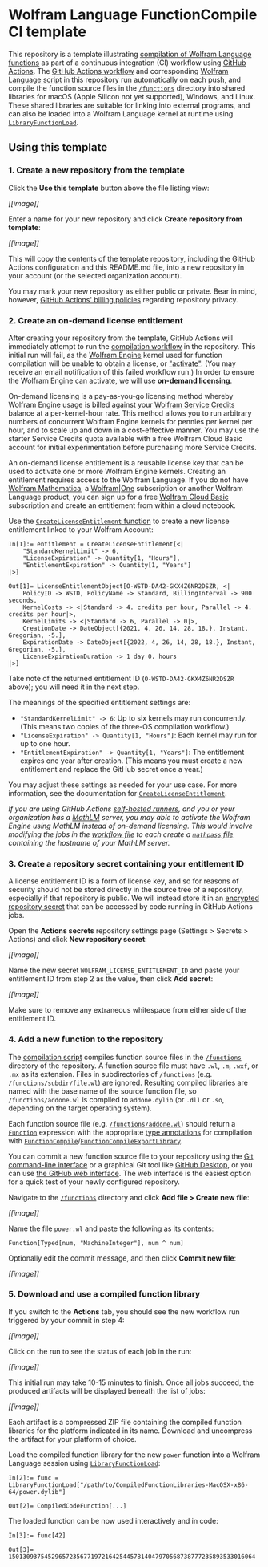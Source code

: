 # Wolfram Language FunctionCompile CI template

This repository is a template illustrating [compilation of Wolfram Language functions](https://reference.wolfram.com/language/guide/CodeCompilation.html) as part of a continuous integration (CI) workflow using [GitHub Actions](https://github.com/features/actions).
The [GitHub Actions workflow](.github/workflows/compile-wl-functions.yml) and corresponding [Wolfram Language script](compile.wls) in this repository run automatically on each push, and compile the function source files in the [`/functions`](functions) directory into shared libraries for macOS (Apple Silicon not yet supported), Windows, and Linux.
These shared libraries are suitable for linking into external programs, and can also be loaded into a Wolfram Language kernel at runtime using [`LibraryFunctionLoad`](https://reference.wolfram.com/language/ref/LibraryFunctionLoad.html).


## Using this template

### 1. Create a new repository from the template

Click the **Use this template** button above the file listing view:

_[[image]]_

Enter a name for your new repository and click **Create repository from template**:

_[[image]]_

This will copy the contents of the template repository, including the GitHub Actions configuration and this README.md file, into a new repository in your account (or the selected organization account).

You may mark your new repository as either public or private. Bear in mind, however, [GitHub Actions' billing policies](https://docs.github.com/en/github/setting-up-and-managing-billing-and-payments-on-github/about-billing-for-github-actions) regarding repository privacy.


### 2. Create an on-demand license entitlement

After creating your repository from the template, GitHub Actions will immediately attempt to run the [compilation workflow](.github/workflows/compile-wl-functions.yml) in the repository.
This initial run will fail, as the [Wolfram Engine](https://www.wolfram.com/engine/) kernel used for function compilation will be unable to obtain a license, or ["activate"](https://reference.wolfram.com/language/tutorial/ActivatingMathematica.html).
(You may receive an email notification of this failed workflow run.)
In order to ensure the Wolfram Engine can activate, we will use **on-demand licensing**.

On-demand licensing is a pay-as-you-go licensing method whereby Wolfram Engine usage is billed against your [Wolfram Service Credits](https://www.wolfram.com/service-credits/) balance at a per-kernel-hour rate.
This method allows you to run arbitrary numbers of concurrent Wolfram Engine kernels for pennies per kernel per hour, and to scale up and down in a cost-effective manner.
You may use the starter Service Credits quota available with a free Wolfram Cloud Basic account for initial experimentation before purchasing more Service Credits.

An on-demand license entitlement is a reusable license key that can be used to activate one or more Wolfram Engine kernels.
Creating an entitlement requires access to the Wolfram Language.
If you do not have [Wolfram Mathematica](https://www.wolfram.com/mathematica/), a [Wolfram|One](https://www.wolfram.com/wolfram-one/) subscription or another Wolfram Language product, you can sign up for a free [Wolfram Cloud Basic](https://www.wolframcloud.com/) subscription and create an entitlement from within a cloud notebook.

Use the [`CreateLicenseEntitlement` function](https://reference.wolfram.com/language/ref/CreateLicenseEntitlement.html) to create a new license entitlement linked to your Wolfram Account:
```
In[1]:= entitlement = CreateLicenseEntitlement[<|
    "StandardKernelLimit" -> 6, 
    "LicenseExpiration" -> Quantity[1, "Hours"], 
    "EntitlementExpiration" -> Quantity[1, "Years"]
|>]

Out[1]= LicenseEntitlementObject[O-WSTD-DA42-GKX4Z6NR2DSZR, <|
    PolicyID -> WSTD, PolicyName -> Standard, BillingInterval -> 900 seconds,
    KernelCosts -> <|Standard -> 4. credits per hour, Parallel -> 4. credits per hour|>,
    KernelLimits -> <|Standard -> 6, Parallel -> 0|>,
    CreationDate -> DateObject[{2021, 4, 26, 14, 28, 18.}, Instant, Gregorian, -5.],
    ExpirationDate -> DateObject[{2022, 4, 26, 14, 28, 18.}, Instant, Gregorian, -5.],
    LicenseExpirationDuration -> 1 day 0. hours
|>]
```

Take note of the returned entitlement ID (`O-WSTD-DA42-GKX4Z6NR2DSZR` above); you will need it in the next step.

The meanings of the specified entitlement settings are:
- `"StandardKernelLimit" -> 6`: Up to six kernels may run concurrently. (This means two copies of the three-OS compilation workflow.)
- `"LicenseExpiration" -> Quantity[1, "Hours"]`: Each kernel may run for up to one hour.
- `"EntitlementExpiration" -> Quantity[1, "Years"]`: The entitlement expires one year after creation. (This means you must create a new entitlement and replace the GitHub secret once a year.)

You may adjust these settings as needed for your use case. For more information, see the documentation for [`CreateLicenseEntitlement`](https://reference.wolfram.com/language/ref/CreateLicenseEntitlement.html).

_If you are using GitHub Actions [self-hosted runners](https://docs.github.com/en/actions/hosting-your-own-runners/about-self-hosted-runners), and you or your organization has a [MathLM](https://reference.wolfram.com/language/tutorial/WhatIsMathLM.html) server, you may able to activate the Wolfram Engine using MathLM instead of on-demand licensing.
This would involve modifying the jobs in the [workflow file](.github/workflows/compile-wl-functions.yml) to each create a [`mathpass` file](https://reference.wolfram.com/language/tutorial/RegistrationAndPasswords.html#46656280) containing the hostname of your MathLM server._


### 3. Create a repository secret containing your entitlement ID

A license entitlement ID is a form of license key, and so for reasons of security should not be stored directly in the source tree of a repository, especially if that repository is public.
We will instead store it in an [encrypted repository secret](https://docs.github.com/en/actions/reference/encrypted-secrets) that can be accessed by code running in GitHub Actions jobs.

Open the **Actions secrets** repository settings page (Settings > Secrets > Actions) and click **New repository secret**:

_[[image]]_

Name the new secret `WOLFRAM_LICENSE_ENTITLEMENT_ID` and paste your entitlement ID from step 2 as the value, then click **Add secret**:

_[[image]]_

Make sure to remove any extraneous whitespace from either side of the entitlement ID.


### 4. Add a new function to the repository

The [compilation script](compile.wls) compiles function source files in the [`/functions`](functions) directory of the repository.
A function source file must have `.wl`, `.m`, `.wxf`, or `.mx` as its extension.
Files in subdirectories of `/functions` (e.g. `/functions/subdir/file.wl`) are ignored. Resulting compiled libraries are named with the base name of the source function file, so `/functions/addone.wl` is compiled to `addone.dylib` (or `.dll` or `.so`, depending on the target operating system).

Each function source file (e.g. [`/functions/addone.wl`](functions/addone.wl)) should return a [`Function`](https://reference.wolfram.com/language/ref/Function.html) expression with the appropriate [type annotations](https://reference.wolfram.com/language/ref/Typed.html) for compilation with [`FunctionCompile`](https://reference.wolfram.com/language/ref/FunctionCompile.html)/[`FunctionCompileExportLibrary`](https://reference.wolfram.com/language/ref/FunctionCompileExportLibrary.html).

You can commit a new function source file to your repository using the [Git command-line interface](https://docs.github.com/en/github/managing-files-in-a-repository/adding-a-file-to-a-repository-using-the-command-line) or a graphical Git tool like [GitHub Desktop](https://desktop.github.com/),
or you can use [the GitHub web interface](https://docs.github.com/en/github/managing-files-in-a-repository/creating-new-files).
The web interface is the easiest option for a quick test of your newly configured repository.

Navigate to the [`/functions`](functions) directory and click **Add file > Create new file**:

_[[image]]_

Name the file `power.wl` and paste the following as its contents:
```wl
Function[Typed[num, "MachineInteger"], num ^ num]
```

Optionally edit the commit message, and then click **Commit new file**:

_[[image]]_


### 5. Download and use a compiled function library

If you switch to the **Actions** tab, you should see the new workflow run triggered by your commit in step 4:

_[[image]]_

Click on the run to see the status of each job in the run:

_[[image]]_

This initial run may take 10-15 minutes to finish.
Once all jobs succeed, the produced artifacts will be displayed beneath the list of jobs:

_[[image]]_

Each artifact is a compressed ZIP file containing the compiled function libraries for the platform indicated in its name.
Download and uncompress the artifact for your platform of choice.

Load the compiled function library for the new `power` function into a Wolfram Language session using [`LibraryFunctionLoad`](https://reference.wolfram.com/language/ref/LibraryFunctionLoad.html):
```wl
In[2]:= func = LibraryFunctionLoad["/path/to/CompiledFunctionLibraries-MacOSX-x86-64/power.dylib"]

Out[2]= CompiledCodeFunction[...]
```

The loaded function can be now used interactively and in code:
```wl
In[3]:= func[42]

Out[3]= 150130937545296572356771972164254457814047970568738777235893533016064
```